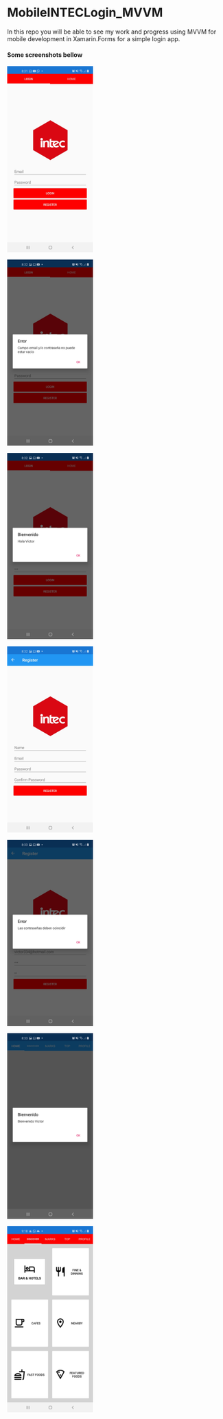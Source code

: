
# MobileINTECLogin_MVVM

In this repo you will be able to see my work and progress using MVVM for mobile development in Xamarin.Forms for a simple login app.

#### Some screenshots bellow
<p align="left">
  <img src="https://github.com/strikervc/MobileINTECLogin_MVVM/blob/main/Screenshots/loginpage.jpg" width="200" title="hover text">
</p>

<p align="left">
  <img src="https://github.com/strikervc/MobileINTECLogin_MVVM/blob/main/Screenshots/loginpagevalidation.jpg" width="200" title="hover text">
</p>

<p align="left">
  <img src="https://github.com/strikervc/MobileINTECLogin_MVVM/blob/main/Screenshots/loginpagehello.jpg" width="200" title="hover text">
</p>

<p align="left">
  <img src="https://github.com/strikervc/MobileINTECLogin_MVVM/blob/main/Screenshots/registerpage.jpg" width="200" title="hover text">
</p>

<p align="left">
  <img src="https://github.com/strikervc/MobileINTECLogin_MVVM/blob/main/Screenshots/registerpagepassvalidation.jpg" width="200" title="hover text">
</p>

<p align="left">
  <img src="https://github.com/strikervc/MobileINTECLogin_MVVM/blob/main/Screenshots/welcome.jpg" width="200" title="hover text">
</p>

<p align="left">
  <img src="https://github.com/strikervc/MobileINTECLogin_MVVM/blob/main/Screenshots/homepage-menu.jpg" width="200" title="hover text">
</p>





